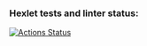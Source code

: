 ### Hexlet tests and linter status:
[![Actions Status](https://github.com/pgorun/frontend-project-lvl1/workflows/hexlet-check/badge.svg)](https://github.com/pgorun/frontend-project-lvl1/actions)